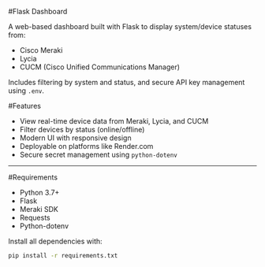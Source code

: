 #Flask Dashboard

A web-based dashboard built with Flask to display system/device statuses from:
- Cisco Meraki
- Lycia
- CUCM (Cisco Unified Communications Manager)

Includes filtering by system and status, and secure API key management using `.env`.

#Features

- View real-time device data from Meraki, Lycia, and CUCM
- Filter devices by status (online/offline)
- Modern UI with responsive design
- Deployable on platforms like Render.com
- Secure secret management using `python-dotenv`

---

#Requirements

- Python 3.7+
- Flask
- Meraki SDK
- Requests
- Python-dotenv

Install all dependencies with:

```bash
pip install -r requirements.txt

